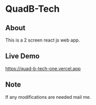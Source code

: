 # QuadB-Tech

## About
This is a 2 screen react js web app.

## Live Demo
https://quad-b-tech-one.vercel.app

## Note
If any modifications are needed mail me.

